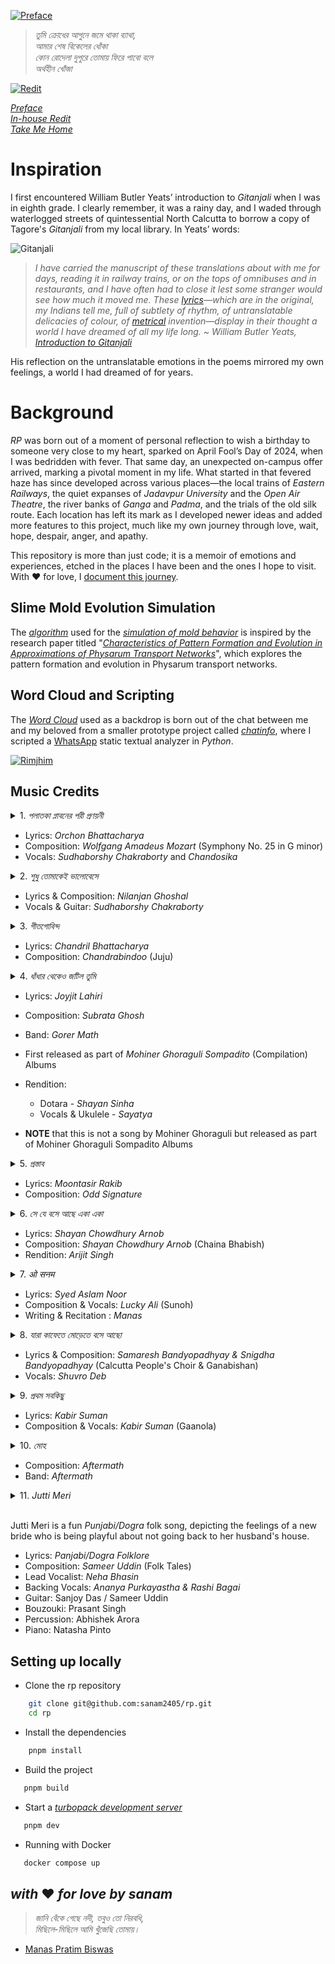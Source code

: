 [![Preface](public/preface.png)](https://rimjhim.manaspratimbiswas.com/preface)

> _তুমি ক্রোধের আগুনে জমে থাকা ব্যাথা, <br> আমার শেষ বিকেলের ধোঁকা <br> কোন রোদেলা দুপুরে তোমায় ফিরে পাবো বলে <br> অর্থহীন খোঁজা_

[![Redit](/apps/web/public/redit.png)](https://rimjhim.manaspratimbiswas.com/redit)

_[Preface](https://rimjhim.sanam.live/preface)_
<br/>
_[In-house Redit](https://rimjhim.manaspratimbiswas.com/redit)_
<br/>
_[Take Me Home](https://rimjhim.sanam.live/)_

# Inspiration

I first encountered William Butler Yeats’ introduction to _Gitanjali_ when I was in eighth grade. I clearly remember, it was a rainy day, and I waded through waterlogged streets of quintessential North Calcutta to borrow a copy of Tagore's _Gitanjali_ from my local library. In Yeats’ words:

![Gitanjali](public/gitanjali.png)

> _I have carried the manuscript of these translations about with me for days, reading it in railway trains, or on the tops of omnibuses and in restaurants, and I have often had to close it lest some stranger would see how much it moved me. These [lyrics](https://poets.org/glossary/lyric-poetry)—which are in the original, my Indians tell me, full of subtlety of rhythm, of untranslatable delicacies of colour, of [metrical](https://poets.org/glossary/meter) invention—display in their thought a world I have dreamed of all my life long. ~ William Butler Yeats, [Introduction to Gitanjali](https://poets.org/text/william-butler-yeatss-introduction-gitanjali)_

His reflection on the untranslatable emotions in the poems mirrored my own feelings, a world I had dreamed of for years.

# Background

_*RP*_ was born out of a moment of personal reflection to wish a birthday to someone very close to my heart, sparked on April Fool’s Day of 2024, when I was bedridden with fever. That same day, an unexpected on-campus offer arrived, marking a pivotal moment in my life. What started in that fevered haze has since developed across various places—the local trains of _Eastern Railways_, the quiet expanses of _Jadavpur University_ and the _Open Air Theatre_, the river banks of _Ganga_ and _Padma_, and the trials of the old silk route. Each location has left its mark as I developed newer ideas and added more features to this project, much like my own journey through love, wait, hope, despair, anger, and apathy.

This repository is more than just code; it is a memoir of emotions and experiences, etched in the places I have been and the ones I hope to visit. With ❤️ for love, I [document this journey](https://rimjhim.sanam.live/preface).

## Slime Mold Evolution Simulation

The [_algorithm_](src/components/Myxomycete.tsx) used for the [_simulation of mold behavior_](https://rimjhim.sanam.live/ilu) is inspired by the research paper titled "[_Characteristics of Pattern Formation and Evolution in Approximations of Physarum Transport Networks_](public/artl.2010.16.2.pdf)", which explores the pattern formation and evolution in Physarum transport networks.

## Word Cloud and Scripting

The [_Word Cloud_](public/wordcloud.png) used as a backdrop is born out of the chat between me and my beloved from a smaller prototype project called [_chatinfo_](https://github.com/sanam2405/chatinfo), where I scripted a [WhatsApp](https://www.whatsapp.com/) static textual analyzer in _Python_.

[![Rimjhim](public/rimjhim.jpeg)](https://rimjhim.sanam.live/)

## Music Credits

<details>
  <summary>1. <i>পলাতকা প্লাবনের পরী প্রণয়নী </i> </summary>
  <br/>
  
    পলাতকা প্লাবনের পরী প্রণয়নী, 
    কিসের তালে নেচে উঠেছে ধমনী?
    পলাতকা প্লাবনের পরী প্রণয়নী, 
    কিসের তালে নেচে উঠেছে ধমনী?
    জানি বেঁকে গেছে নদী, তবুও তো নিরবধি, 
    মিছিলে-মিছিলে আমি খুঁজেছি তোমায়...

    কবিতায়, খালি পায়ে, সব খেলা ফেলে,
    ছুটেছি খুব, দেব ডুব, আমি ডানা মেলে,
    হায় কবিতায়, খালি পায়ে, সব খেলা ফেলে,
    ছুটেছি খুব, দেব ডুব, আমি ডানা মেলে,
    সবুজে-সাদাতে-লালে, কি সায়রে কি ডোবালে?
    শব্দের ডুবুরিরা চিনেছে তোমায়...

    অসহায়, মৃতপ্রায়, আহা কোনোমতে,
    তুমি আলোকিত, সজ্জিত, ছায়াপথে,
    হায়, অসহায়, মৃতপ্রায়, আহা কোনোমতে,
    তুমি আলোকিত, সজ্জিত, ছায়াপথে,
    গোপনে-গোপনে যতো শব্দেরা অবিরত,
    তোমাকেই ডাকে, তুমি শোনোনা বোধহয়...

</details>

- Lyrics: _Orchon Bhattacharya_
- Composition: _Wolfgang Amadeus Mozart_ (Symphony No. 25 in G minor)
- Vocals: _Sudhaborshy Chakraborty_ and _Chandosika_

<details>
  <summary>2. <i> শুধু তোমাকেই ভালোবেসে </i> </summary>
  <br/>
  
    শুধু তোমাকেই ভালোবেসে
    শুকনো নদীতে ডিঙি ভাসিয়েছি মোহনার কাছে এসে
    শুধু তোমাকেই ভালোবেসে
    দু'মুঠো আদর ভিক্ষে চেয়েছি দরিদ্র এই দেশে
    শুধু তোমাকেই ভালোবেসে
    ঝড়ের সামনে দাঁড়িয়েছি একা ছেঁড়া পতাকার বেশে
    তোমাকেই ভালোবেসে
    তোমাকেই ভালবাসবো ভেবেছি শত যুদ্ধের শেষে
    এই পাঁজরভরা ভালোবাসা দু'হাত ভরে নাও
    এই আধো আলো আধো ছায়া দু'চোখ ভরে নাও
    এই আমায় কিছু নাই বা দিলে নিজের করে নাও
</details>

- Lyrics & Composition: _Nilanjan Ghoshal_
- Vocals & Guitar: _Sudhaborshy Chakraborty_

<details>
  <summary>3. <i> গীতগোবিন্দ </i> </summary>
  <br/>

    তোমাকে দেখাবো Niagara
    তোমাকে শেখাবো Viagra
    তোমাকে করবো আদর-আত্তি जत्नम्
    ওগো त्वमसि मम जीवनम्
    त्वमसि मम भूषणम्
    त्वमसि मम भवजलधिरत्नम्

    তোমাকে শোনাবো জয় গোঁসাই
    তোমার বাবাকে মেসোমশাই
    পুচ্ছে বেঁধেছি গুচ্ছ রজনীগন্ধা
    আজি এ পরানে রবির কর
    কেমনে জাগালো dinosaur
    হাউমাউ বেগে দেখি पिया मुख चंदा

    দারুণ কাটলে ছোট্ট চুল
    বোতাম আঁটতে করছো ভুল
    সরু সংসারে কেমনে ফুটিলে उदारम्
    स्मर गरल खण्डनम्
    मम शिरसि मण्डनम्
    देहि पद पल्लवम् उदारम्

    তোমার জন্যে চিন্তা হয়
    তুমি তো Preity Zinta নয়
    টুপুর টাপুর Kareena Kapoor চেষ্টা
    তবু তুমি আমার CPM,
    তুমি আমার ATM,
    তুমিই আমার series প্রেমের শেষটা

    খাচ্ছি, কিন্তু গিলছি কই
    পাখার রাজ্যে চুল শুকোই
    টাকের মধ্যে পেরজাপতি ফড়-ফড়িং
    সোনা বড্ড বেশি ঝলমলাও
    Lift-এ ওঠো একতলায়
    Beetles ছাড়া অন্য পোকা খুব boring

    তুমি শ্যামলা বঙ্গদেশ, তুমি ইঙ্গো SMS
    তুমি অং-বং ভবজলধি নুলিয়া আ...
    বধূ চোক্ষে এসো, অন্ধ হোক
    কক্ষে এসো নিন্দে হোক
    বক্ষে এসো গীতগোবিন্দ ভুলিয়া

</details>

- Lyrics: _Chandril Bhattacharya_
- Composition: _Chandrabindoo_ (Juju)

<details>
  <summary>4. <i> ধাঁধার থেকেও জটিল তুমি </i> </summary>
  <br/>

    ধাঁধার থেকেও জটিল তুমি
    খিদের থেকেও স্পষ্ট।
    কাজের মধ্যে অকাজ খালি
    মনের মধ্যে কষ্ট।

    স্বপ্ন হয়ে যখন তখন আঁকড়ে আমায় ধর
    তাইতো বলি আমায় বরং
    ঘেন্না কর ঘেন্না কর।

    গুনগানের হাজার বুলি, শুধুই সময় নষ্ট
    আঁকছো ছবি সমস্ত দিন, রঙ সবই অস্পষ্ট।
    সুখের থেকেও হাজার গুনে দুঃখ অনেক ভালো
    তাইতো বলি আমায় বরং
    ঘেন্না কর ঘেন্না কর।

    আজ চালাক আমি কাল বোকা
    মহৎ প্রেমিক ন্যাকা ন্যাকা,
    আজ চালাক আমি কাল বোকা
    মহৎ প্রেমিক ন্যাকা ন্যাকা
    আমার আসল চেহারা কি চিনতে তুমি পারো?
    চিনতে যদি পেরেই থাকো
    ঘেন্না কর ঘেন্না কর।

    ধাঁধার থেকেও জটিল তুমি
    খিদের থেকেও স্পষ্ট।
    কাজের মধ্যে অকাজ খালি
    মনের মধ্যে কষ্ট।
    স্বপ্ন হয়ে যখন তখন আঁকড়ে আমায় ধর
    তাইতো বলি আমায় বরং
    ঘেন্না কর ঘেন্না কর।

</details>

- Lyrics: _Joyjit Lahiri_
- Composition: _Subrata Ghosh_
- Band: _Gorer Math_
- First released as part of _Mohiner Ghoraguli Sompadito_ (Compilation) Albums
- Rendition:

  - Dotara - _Shayan Sinha_
  - Vocals & Ukulele - _Sayatya_

- **NOTE** that this is not a song by Mohiner Ghoraguli but released as part of Mohiner Ghoraguli Sompadito Albums

<details>
  <summary>5. <i> প্রস্তাব </i> </summary>
  <br/>

    গুনে গুনে দেখি অবেলার স্বপ্নটায়
    আঁকা ছিলো কত শত কবিতায়,
    স্বপ্নের সেই কবিতার ছন্দতে
    মিশে ছিলো তার হাসিমাখা ছবিটা
    যা আঁকা ছিলো অদ্ভুত রঙ তুলি
    যা জমা থাকে আমার মনে মাঝে।
    বর হয়ে আমি চড়ছি ঘোড়ায়,
    আড়ালে তুমি লুকিয়ে আছো বৌ সাজে।

    আমার এই স্বপ্ন কি শুধু,
    স্বপ্ন হয়ে হাসাবে আমায়,
    তেমন সাহস নেই আমার
    তোমাকে কিভাবে প্রস্তাব জানাই?

    সেই কল্পনায় আঁকা আল্পনায়
    তোমায় নিয়ে ভাবা শত জল্পনায়।
    তুমি আছো বলে বেঁচে আছে স্বপ্নটা,
    তোমায় নিয়ে লেখা এই কবিতা।
    সেই কবিতার ছন্দটা তুমি,
    মিশে থাকা প্রতি অক্ষরে আমি।
    জানা নেই কি হতে পারে শেষটা,
    নিশ্চুপ কবি বসে লিখছে কবিতায়।

    আমার এই স্বপ্ন কি শুধু,
    স্বপ্ন হয়ে হাসাবে আমায়,
    তেমন সাহস নেই আমার
    তোমাকে কিভাবে প্রস্তাব জানাই?

</details>

- Lyrics: _Moontasir Rakib_
- Composition: _Odd Signature_

<details>
  <summary>6. <i> সে যে বসে আছে একা একা </i> </summary>
  <br/>

    সে যে বসে আছে একা একা
    রঙিন স্বপ্ন তার বুনতে,
    সে যে চেয়ে আছে ভরা চোখে
    জানালার ফাঁকে মেঘ ধরতে।
    সে যে বসে আছে একা একা
    রঙিন স্বপ্ন তার বুনতে,
    সে যে চেয়ে আছে ভরা চোখে
    জানালার ফাঁকে মেঘ ধরতে।

    তার গুনগুন মনের গান বাতাসে উড়ে
    কান পাতো মনে পাবে শুনতে,
    তার রঙের তুলির নাচে মেঘেরা ছুটে
    চোখ মেল যদি পারো বুঝতে।
    তার গুনগুন মনের গান বাতাসে উড়ে
    কান পাতো মনে পাবে শুনতে,
    তার রঙের তুলির নাচে মেঘেরা ছুটে
    চোখ মেল যদি পারো বুঝতে।।

    সে যে বসে আছে একা একা
    তার স্বপ্নের কারখানা চলছে,
    আর বুড়ো বুড়ো মেঘেদের দল
    বৃষ্টি নামার তাল গুনছে।
    সে যে বসে আছে একা একা
    তার স্বপ্নের কারখানা চলছে,
    আর বুড়ো বুড়ো মেঘেদের দল
    বৃষ্টি নামার তাল গুনছে।

    সেই গুন গুন মনের গান বৃষ্টি নামায়
    টপটপ ফোটা পড়ে অনেকক্ষণ,
    সেই বৃষ্টি ভেজা মনে ডাক দিয়েছে
    ভেজা কাক হয়ে থাক আমার মন।
    সেই গুন গুন মনের গান বৃষ্টি নামায়
    টপটপ ফোটা পড়ে অনেকক্ষণ,
    সেই বৃষ্টি ভেজা মনে ডাক দিয়েছে
    ভেজা কাক হয়ে থাক আমার মন।

    সে যে বসে আছে, সে যে বসে আছে...

</details>

- Lyrics: _Shayan Chowdhury Arnob_
- Composition: _Shayan Chowdhury Arnob_ (Chaina Bhabish)
- Rendition: _Arijit Singh_

<details>
  <summary>7. <i> ओ सनम </i> </summary>
  <br/>

    शाम-सवेरे तेरी यादें आती हैं
    आ के दिल को मेरे यूँ तड़पाती हैं
    ओ सनम, मोहब्बत की क़सम
    मिल के बिछड़ना तो दस्तूर हो गया
    यादों में तेरी मजबूर हो गया
    ओ सनम, इन यादों की कसम
    समझे ज़माना के दिल है खिलौना
    जाना है अब "क्या है दिल का लगाना"
    नज़रों से अब ना हम को गिराना
    मर भी गए तो भूल ना जाना
    आँखों में बसी हो पर दूर हो कहीं
    दिल के करीब हो, ये मुझ को है यकीं
    ओ सनम, तेरे प्यार की कसम

</details>

- Lyrics: _Syed Aslam Noor_
- Composition & Vocals: _Lucky Ali_ (Sunoh)
- Writing & Recitation : _Manas_

<details>
  <summary>8. <i> যারা কাফেতে মোড়েতে বসে আছো </i> </summary>
  <br/>

    যারা কাফেতে মোড়েতে বসে আছো
    আমি তোমাদের ছেড়ে চললাম
    তোমরা হতাশ-পেয়ালা ভরে নিলে
    আমি রক্ত ঝরিয়ে কাঁদলাম ।
    চারমিনারের ধোঁয়াতে
    জীবন-পেয়ালা জমাট কুয়াশা
    ফ্লুরেসেন্ট আলোর মোড়ে মোড়ে ঘোরে
    তৃষিত মুক্তিপিপাসা ।
    আজ ভেঙ্গে যাব, কাল জুড়ে যাব
    তবু ভাঙ্গতে জুড়তে চলেছি
    কালবোশেখিটা তোমাদের দেব
    খুঁজে আনতেই চলেছি।
    ওগো হতাশ তোমরা কেঁদো না
    কোনো সান্ত্বনা আমি দেব না
    সূর্য ডোবার সংকেতে দেখ
    মুক্তিরঙ্গের নিশানা ।
    সাহারা হৃদয় দাঁড়িয়ে যারা
    মোড়ে মোড়ে আজও হতাশায়
    আমার রক্ত ঝরে ঝরে যাক
    তাদের শূন্য পেয়ালায় ।
    আজ ভেঙ্গে যাব, কাল জুড়ে যাব
    তবু ভাঙ্গতে জুড়তে চলেছি
    বিদ্রোহী আমি বিপ্লবে ডাক
    তোমাদের দিতে এসেছি ।

</details>

- Lyrics & Composition: _Samaresh Bandyopadhyay & Snigdha Bandyopadhyay_ (Calcutta People's Choir & Ganabishan)
- Vocals: _Shuvro Deb_

<details>
  <summary>9. <i> প্রথম সবকিছু </i> </summary>
  <br/>

    প্রথম স্কুলে যাবার দিন, প্রথমবার ফেল
    প্রথম ছুটি হাওড়া থেকে ছেলেবেলার রেল
    প্রথম খেলা লেকের মাঠে প্রথম ফুটবল
    মান্না, পিকে, চুনীর ছবি, বিরাট সম্বল

    প্রথম শেখা ইমন রাগ, প্রথম ঝাঁপতাল
    প্রথম দেখা শহরজোড়া বিরাট হরতাল
    প্রথমবার লুকিয়ে টানা প্রথম সিগারেট
    প্রথমবার নিজামে গিয়ে কাবাব ভরপেট

    এই শহর জানে আমার প্রথম সবকিছু
    পালাতে চাই যত, সে আসে আমার পিছু পিছু

    প্রথম প্রেমে পড়ার পর সবাই পস্তায়
    হন্যে হয়ে ক্লাস পালিয়ে ঘুরেছি রাস্তায়
    প্রথম প্রেম ঘুচে যাওয়ার যন্ত্রণাকে নিয়ে
    কান্না চেপে ঘুরেছিলাম তোমারই পথ দিয়ে

    এই শহর জানে আমার প্রথম সবকিছু
    পালাতে চাই যত, সে আসে আমার পিছু পিছু

    প্রথম দেখা লাল নিশান, মিছিল কলতান
    প্রথম শোনা জনসভায় হেই সামালো ধান
    প্রথম দেখা তরুণ লাশ চলছে ভেসে ভেসে
    দিনবদল করতে গিয়ে শহীদ হল শেষে

    প্রথম দেখা ভিখারিনীর কোলে শহীদ শিশু
    প্রথম দেখা আস্তাকুঁড়ে কলকাতার যীশু
    প্রথম দেখা দিন-দুপুরে পুলিশ ঘুষ খায়
    প্রথম জানা পয়সা দিয়ে সবই কেনা যায়

    এই শহর জানে আমার প্রথম সবকিছু
    পালাতে চাই যত, সে আসে আমার পিছু পিছু

    প্রথম যৌবনের শেষে মাঝ বয়েসে আসা
    গিটার নিয়ে গান ধরেছে আমার ভালোবাসা
    প্রথম যৌবনের শেষে মাঝ বয়েসে আসা
    গিটার নিয়ে গান ধরেছে আমার ভালোবাসা
    লজ্জা ঘৃণা রাগের পরে এটাও বুঝি থাকে
    এটাই দিবো তোমায় আর এই শহরটাকে

</details>

- Lyrics: _Kabir Suman_
- Composition & Vocals: _Kabir Suman_ (Gaanola)

<details>
  <summary>10. <i> মোহ </i> </summary>
  <br/>

      তুমি ক্রোধের আগুনে জমে থাকা ব্যাথা
      আমার শেষ বিকেলের ধোঁকা
      কোন রোদেলা দুপুরে
      তোমায় ফিরে পাবো বলে অর্থহীন খোঁজা

      আমি আঁকিনি তোমার ছবি
      দেখিনি স্রোতের নদী
      আকাশ ভরা তারা
      যত সুখের স্মৃতি ঘিরে আছো তুমি মেয়ে
      এ পথের শেষ কোথা?

      ছেঁড়া পালের গহীনে লাগিয়ে ঝড়ো হাওয়া
      তুমি ভাসাও সুরের ভেলা
      তবু কাঁদো কেনো বসে একা নির্জনে
      ভুলে যাও তুমি বাস্তবতা?

      আমি পাইনি তোমার ছোঁয়া
      শিশির মাখানো ধোঁয়া জলের নিস্তব্ধতা
      আজও চাঁদ ডুবে গেলে তোমায় মনে পরে
      সঙ্গী মোর নিঃসঙ্গতা

      কখন থামবে কোলাহল জানিনা
      সময় কাঁদে বন্দী হয়ে
      বুকের পাঁজরে জমাট বেদনায়
      আলোর মশাল জ্বালি নীরবে

      তুমি আবার আসবে কখন কোথায়?
      গুনবে তারা আমার সাথে
      বুকের যন্ত্রনা নিভিয়ে দিয়ে
      গাইবে তুমি বৃষ্টির সুরে

      আমি আঁকিনি তোমার ছবি
      দেখিনি স্রোতের নদী
      পাইনি তোমার ছোঁয়া
      শিশির মাখানো ধোঁয়া

      আমি আঁকিনি তোমার ছবি
      দেখিনি স্রোতের নদী
      আকাশ ভরা তারা
      যত সুখের স্মৃতি ঘিরে
      আছো তুমি মেয়ে
      এ পথের শেষ কোথা?

</details>

- Composition: _Aftermath_
- Band: _Aftermath_

<details>
  <summary>11. <i> Jutti Meri </i> </summary>
  <br/>

    Jutti meri jaandi hai pahadiye de naal
    (Neither my shoe will go with the mountain boy)
    Te paula mere jaanda e uss dogre de naal
    (Nor my sandal will go with the dogra)

    Pehli pehli vaar mennu saura lene aa gaya
    (First came my father-in-law to take me home)
    Saura lein aagaya te vanga pawa gaya
    (My father-in-law came with bangles to woo me)

    Wanga te paanian hatthe de naal
    Te paula mara jaanda uss dogre de naal
    (I will wear the bangles in my hand
    but my sandle is not going anywhere with the dogra)

    Dooji dooji var menu 'Der' lene aagya
    (The second time around, my brother-in-law came to take me home)
    'Der' lene aagya teh legenga pawa gaya
    (My brother-in-law came to take me home, and to woo me he got a beautiful lehenga)

    Lehenga te paanian lakke de naal
    Te paula mere jaanda uss dogre de naal
    (I will wear the lehenga on my waist
    but my sandle is not going anywhere with the dogra)

    Teeji teeji vaar menu aap lene aa gaya,
    (The third time, my husband came to take me home)
    Aap lene aagaya do galla sunagaya
    (Finally, he came and scolded me for being too stubborn)
    Thumak thumak jaandi ae a maiye de naal
    (Dancing and swaying I go along with my husband)
    Thumak thumak jaandi ae a maiye de naal
    (Dancing and swaying I go along with my husband)

    Sona mera maahi tur jaana ode naal
    (I happily go with my handsome husband)
    Sona mera maahi tur jaana ode naal
    (I happily go with my handsome husband)

    Thumak thumak jaandi ae a maiye de naal
    (Dancing and swaying I go along with my husband)
    Thumak thumak jaandi ae a maiye de naal
    (Dancing and swaying I go along with my husband)

</details>

<br/>

Jutti Meri is a fun _Punjabi/Dogra_ folk song, depicting the feelings of a new bride who is being playful about not going back to her husband's house.

- Lyrics: _Panjabi/Dogra Folklore_
- Composition: _Sameer Uddin_ (Folk Tales)
- Lead Vocalist: _Neha Bhasin_
- Backing Vocals: _Ananya Purkayastha & Rashi Bagai_
- Guitar: Sanjoy Das / Sameer Uddin
- Bouzouki: Prasant Singh
- Percussion: Abhishek Arora
- Piano: Natasha Pinto

## Setting up locally

- Clone the rp repository

```bash
    git clone git@github.com:sanam2405/rp.git
    cd rp
```

- Install the dependencies

```bash
    pnpm install
```

- Build the project

```bash
   pnpm build
```

- Start a _[turbopack development server](https://turbo.build/pack/docs/features/dev-server)_

```bash
   pnpm dev
```

- Running with Docker

```bash
   docker compose up
```

## _with_ ♥️ _for love by sanam_

> _জানি বেঁকে গেছে নদী, তবুও তো নিরবধি, <br> মিছিলে-মিছিলে আমি খুঁজেছি তোমায়।_

- [Manas Pratim Biswas](https://www.linkedin.com/in/manas-pratim-biswas)
